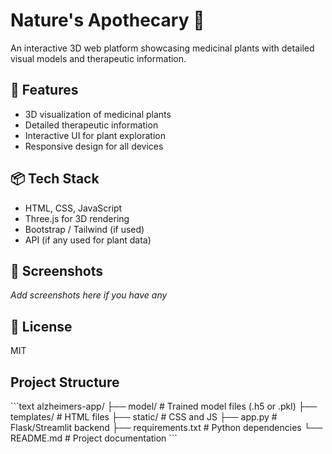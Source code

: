 # Nature's Apothecary 🌿

An interactive 3D web platform showcasing medicinal plants with detailed visual models and therapeutic information.

## 🚀 Features
- 3D visualization of medicinal plants
- Detailed therapeutic information
- Interactive UI for plant exploration
- Responsive design for all devices

## 📦 Tech Stack
- HTML, CSS, JavaScript
- Three.js for 3D rendering
- Bootstrap / Tailwind (if used)
- API (if any used for plant data)

## 📸 Screenshots
_Add screenshots here if you have any_

## 📄 License
MIT


## Project Structure
 \`\`\`text alzheimers-app/ ├── model/ # Trained model files (.h5 or .pkl) ├── templates/ # HTML files ├── static/ # CSS and JS ├── app.py # Flask/Streamlit backend ├── requirements.txt # Python dependencies └── README.md # Project documentation \`\`\` 
